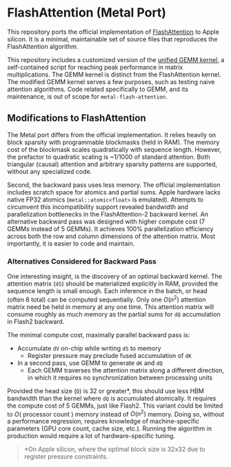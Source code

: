 # FlashAttention (Metal Port)

This repository ports the official implementation of [FlashAttention](https://github.com/Dao-AILab/flash-attention) to Apple silicon. It is a minimal, maintainable set of source files that reproduces the FlashAttention algorithm.

This repository includes a customized version of the [unified GEMM kernel](https://gist.github.com/philipturner/84f613a5cc745460a914d2c6ad226131), a self-contained script for reaching peak performance in matrix multiplications. The GEMM kernel is distinct from the FlashAttention kernel. The modified GEMM kernel serves a few purposes, such as testing naive attention algorithms. Code related specifically to GEMM, and its maintenance, is out of scope for `metal-flash-attention`.

## Modifications to FlashAttention

The Metal port differs from the official implementation. It relies heavily on block sparsity with programmable blockmasks (held in RAM). The memory cost of the blockmask scales quadratically with sequence length. However, the prefactor to quadratic scaling is ~1/1000 of standard attention. Both triangular (causal) attention and arbitrary sparsity patterns are supported, without any specialized code. 

Second, the backward pass uses less memory. The official implementation includes scratch space for atomics and partial sums. Apple hardware lacks native FP32 atomics (`metal::atomic<float>` is emulated). Attempts to circumvent this incompatibility support revealed bandwidth and parallelization bottlenecks in the FlashAttention-2 backward kernel. An alternative backward pass was designed with higher compute cost (7 GEMMs instead of 5 GEMMs). It achieves 100% parallelization efficiency across both the row and column dimensions of the attention matrix. Most importantly, it is easier to code and maintain.

### Alternatives Considered for Backward Pass

One interesting insight, is the discovery of an optimal backward kernel. The attention matrix (`dS`) should be materialized explicitly in RAM, provided the sequence length is small enough. Each inference in the batch, or head (often 8 total) can be computed sequentially. Only one $O(n^2)$ attention matrix need be held in memory at any one time. This attention matrix will consume roughly as much memory as the partial sums for `dQ` accumulation in Flash2 backward.

The minimal compute cost, maximally parallel backward pass is:
- Accumulate `dV` on-chip while writing `dS` to memory
  - Register pressure may preclude fused accumulation of `dK`
- In a second pass, use GEMM to generate `dK` and `dQ`
  - Each GEMM traverses the attention matrix along a different direction, in which it requires no synchronization between processing units

Provided the head size (`D`) is 32 or greater\*, this should use less HBM bandwidth than the kernel where `dQ` is accumulated atomically. It requires the compute cost of 5 GEMMs, just like Flash2. This variant could be limited to $O($ processor count $)$ memory instead of $O(n^2)$ memory. Doing so, without a performance regression, requires knowledge of machine-specific parameters (GPU core count, cache size, etc.). Running the algorithm in production would require a lot of hardware-specific tuning.

> \*On Apple silicon, where the optimal block size is 32x32 due to register pressure constraints.
